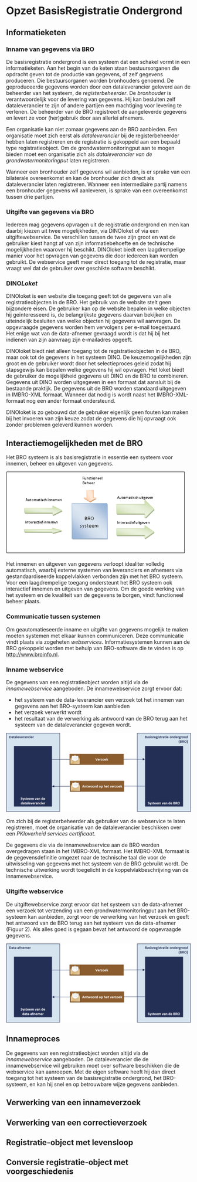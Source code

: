 # Opzet BasisRegistratie Ondergrond

## Informatieketen

### Inname van gegevens via BRO
De basisregistratie ondergrond is een systeem dat een schakel vormt in een informatieketen. Aan het begin van de keten staan bestuursorganen die opdracht geven tot de productie van gegevens, of zelf gegevens produceren. Die bestuursorganen worden bronhouders genoemd. De geproduceerde gegevens worden door een dataleverancier geleverd aan de beheerder van het systeem, de *registerbeheerder*. De *bronhouder* is verantwoordelijk voor de levering van gegevens. Hij kan besluiten zelf dataleverancier te zijn of andere partijen een machtiging voor levering te verlenen. De beheerder van de BRO registreert de aangeleverde gegevens en levert ze voor (her)gebruik door aan allerlei afnemers. 


Een organisatie kan niet zomaar gegevens aan de BRO aanbieden. Een organisatie moet zich eerst als *dataleverancier* bij de registerbeheerder hebben laten registreren en de registratie is gekoppeld aan een bepaald type registratieobject. Om de grondwatermonitoringput aan te mogen bieden moet een organisatie zich als *dataleverancier van de grondwatermonitoringput* laten registreren.

Wanneer een bronhouder zelf gegevens wil aanbieden, is er sprake van een bilaterale overeenkomst en kan de bronhouder zich direct als dataleverancier laten registreren. Wanneer een intermediaire partij namens een bronhouder gegevens wil aanleveren, is sprake van een overeenkomst tussen drie partijen. 

### Uitgifte van gegevens via BRO
Iedereen mag gegevens opvragen uit de registratie ondergrond en men kan daarbij kiezen uit twee mogelijkheden, via DINOloket of via een uitgiftewebservice. De verschillen tussen de twee zijn groot en wat de gebruiker kiest hangt af van zijn informatiebehoefte en de technische mogelijkheden waarover hij beschikt. 
DINOloket biedt een laagdrempelige manier voor het opvragen van gegevens die door iedereen kan worden gebruikt. De webservice geeft meer direct toegang tot de registratie, maar vraagt wel dat de gebruiker over geschikte software beschikt. 

### DINO*Loket*
DINOloket is een website die toegang geeft tot de gegevens van alle registratieobjecten in de BRO. Het gebruik van de website stelt geen bijzondere eisen. De gebruiker kan op de website bepalen in welke objecten hij geïnteresseerd is, de belangrijkste gegevens daarvan bekijken en uiteindelijk besluiten van welke objecten hij gegevens wil aanvragen. De opgevraagde gegevens worden hem vervolgens per e-mail toegestuurd. Het enige wat van de data-afnemer gevraagd wordt is dat hij bij het indienen van zijn aanvraag zijn e-mailadres opgeeft. 

DINOloket biedt niet alleen toegang tot de registratieobjecten in de BRO, maar ook tot de gegevens in het systeem DINO. De keuzemogelijkheden zijn groot en de gebruiker wordt door het selectieproces geleid zodat hij stapsgewijs kan bepalen welke gegevens hij wil opvragen. Het loket biedt de gebruiker de mogelijkheid gegevens uit DINO en de BRO te combineren.
Gegevens uit DINO worden uitgegeven in een formaat dat aansluit bij de bestaande praktijk. De gegevens uit de BRO worden standaard uitgegeven in IMBRO-XML formaat. Wanneer dat nodig is wordt naast het IMBRO-XML-formaat nog een ander formaat ondersteund.
 
DINOloket is zo gebouwd dat de gebruiker eigenlijk geen fouten kan maken bij het invoeren van zijn keuze zodat de gegevens die hij opvraagt ook zonder problemen geleverd kunnen worden.


## Interactiemogelijkheden met de BRO
Het BRO systeem is als basisregistratie in essentie een systeem voor innemen, beheer en uitgeven van gegevens.

![BRO interfaces](media/BROContext.png)

Het innemen en uitgeven van gegevens verloopt idealiter volledig automatisch, waarbij externe systemen van leveranciers en afnemers via gestandaardiseerde koppelvlakken verbonden zijn met het BRO systeem. Voor een laagdrempelige toegang ondersteunt het BRO systeem ook interactief innemen en uitgeven van gegevens. 
Om de goede werking van het systeem en de kwaliteit van de gegevens te borgen, vindt functioneel beheer  plaats.

### Communicatie tussen systemen
Om geautomatieseerde inname en uitgifte van gegevens mogelijk te maken moeten systemen met elkaar kunnen communiceren. Deze communicatie vindt plaats via zogeheten *webservices*. Informatiesystemen kunnen aan de BRO gekoppeld worden met behulp van BRO-software die te vinden is op http://www.broinfo.nl.

### Inname webservice
De gegevens van een registratieobject worden altijd via de *innamewebservice* aangeboden. De innamewebservice zorgt ervoor dat:
* het systeem van de data-leverancier een verzoek tot het innemen van gegevens aan het BRO-systeem kan aanbieden
* het verzoek verwerkt wordt
* het resultaat van de verwerking als antwoord van de BRO terug aan het systeem van de dataleverancier gegeven wordt. 

![Communicatie tussen leverancier en BRO bij inname](media/communicatieSystemen.png)

Om zich bij de registerbeheerder als gebruiker van de webservice te laten registreren, moet de organisatie van de dataleverancier beschikken over een *PKIoverheid services certificaat*.

De gegevens die via de innamewebservice aan de BRO worden overgedragen staan in het IMBRO-XML formaat. Het IMBRO-XML formaat is de gegevensdefinitie omgezet naar de technische taal die voor de uitwisseling van gegevens met het systeem van de BRO gebruikt wordt. De technische uitwerking wordt toegelicht in de koppelvlakbeschrijving van de innamewebservice.

### Uitgifte webservice
De uitgiftewebservice zorgt ervoor dat het systeem van de data-afnemer een verzoek tot verzending van een grondwatermonitoringput aan het BRO-systeem kan aanbieden, zorgt voor de verwerking van het verzoek en geeft het antwoord van de BRO terug aan het systeem van de data-afnemer (Figuur 2). Als alles goed is gegaan bevat het antwoord de opgevraagde gegevens.

![Communicatie tussen leverancier en BRO bij uitgifte](media/communicatieSystemenUitgifte.png)

## Innameproces
De gegevens van een registratieobject worden altijd via de *innamewebservice* aangeboden. De dataleverancier die de innamewebservice wil gebruiken moet over software beschikken die de webservice kan aanroepen. Met de eigen software heeft hij dan direct toegang tot het systeem van de basisregistratie ondergrond, het BRO-systeem, en kan hij snel en op betrouwbare wijze gegevens aanbieden.

## Verwerking van een innameverzoek

## Verwerking van een correctieverzoek

## Registratie-object met levensloop

## Conversie registratie-object met voorgeschiedenis

